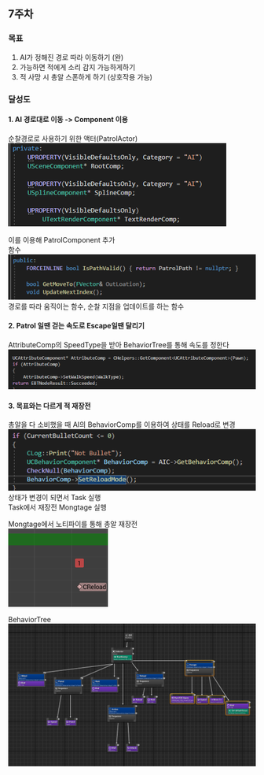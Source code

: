 ## 7주차
### 목표
1. AI가 정해진 경로 따라 이동하기 (완)
2. 가능하면 적에게 소리 감지 가능하게하기
3. 적 사망 시 총알 스폰하게 하기 (상호작용 가능)

### 달성도
#### 1. AI 경로대로 이동 -> Component 이용

순찰경로로 사용하기 위한 액터(PatrolActor)   
![Patrol Path](Image/PatrolPath.png)  

이를 이용해 PatrolComponent 추가     
함수   
![Patrol Component Func](Image/PatrolComponent_Func.png)    
경로를 따라 움직이는 함수, 순찰 지점을 업데이트를 하는 함수

#### 2. Patrol 일땐 걷는 속도로 Escape일땐 달리기
AttributeComp의 SpeedType을 받아 BehaviorTree를 통해 속도를 정한다   
![Task Speed](Image/Task_Speed.png)


#### 3. 목표와는 다르게 적 재장전
총알을 다 소비했을 때 AI의 BehaviorComp를 이용하여 상태를 Reload로 변경   
![Rifle Reload](Image/RifleReload.png)   
상태가 변경이 되면서 Task 실행  
Task에서 재장전 Mongtage 실행  

Mongtage에서 노티파이를 통해 총알 재장전  
![Reload Notify](Image/Reload_Notify.png)


BehaviorTree   
![Enemy B T](Image/EnemyBT.png)
